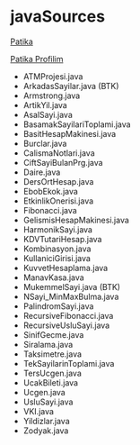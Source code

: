 # javaSources

[Patika](www.patika.dev)

[Patika Profilim](https://app.patika.dev/tugcekepen)

* ATMProjesi.java
* ArkadasSayilar.java (BTK)
* Armstrong.java
* ArtikYil.java
* AsalSayi.java
* BasamakSayilariToplami.java
* BasitHesapMakinesi.java
* Burclar.java
* CalismaNotlari.java
* CiftSayiBulanPrg.java
* Daire.java
* DersOrtHesap.java
* EbobEkok.java
* EtkinlikOnerisi.java
* Fibonacci.java
* GelismisHesapMakinesi.java
* HarmonikSayi.java
* KDVTutariHesap.java
* Kombinasyon.java
* KullaniciGirisi.java
* KuvvetHesaplama.java
* ManavKasa.java
* MukemmelSayi.java (BTK)
* NSayi_MinMaxBulma.java
* PalindromSayi.java
* RecursiveFibonacci.java
* RecursiveUsluSayi.java
* SinifGecme.java
* Siralama.java
* Taksimetre.java
* TekSayilarinToplami.java
* TersUcgen.java
* UcakBileti.java
* Ucgen.java
* UsluSayi.java
* VKI.java
* Yildizlar.java
* Zodyak.java
